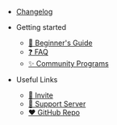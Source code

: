 * [Changelog](changelog.md)

* Getting started

  * [🔰 Beginner's Guide](beginner-guide.md)
  * [❓ FAQ](faq.md)
  * [✨ Community Programs](community-programs.md)
  
* Useful Links
  * [🔗 Invite](https://discord.com/oauth2/authorize?client_id=564426594144354315&scope=bot&permissions=805694544)
  * [💬 Support Server](https://discord.gg/G5pEdUp)
  * [❤ GitHub Repo](https://github.com/Suggester/Suggester)
